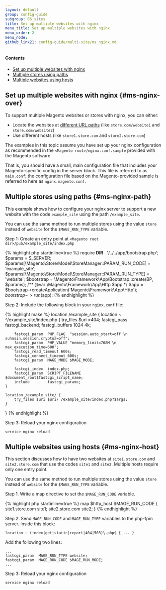 ```yaml
---
layout: default
group: config-guide
subgroup: 06_sites
title: Set up multiple websites with nginx
menu_title: Set up multiple websites with nginx
menu_order: 2
menu_node: 
github_link21: config-guide/multi-site/ms_nginx.md
---
```


#### Contents
*	[Set up multiple websites with nginx](#ms-nginx-over)
*	[Multiple stores using paths](#ms-nginx-path)
*	[Multiple websites using hosts](#ms-nginx-host)

## Set up multiple websites with nginx {#ms-nginx-over}
To support multiple Magento websites or stores with nginx, you can either:

*	Locate the websites at [different URL paths](#ms-nginx-path) (like `store.com/website1` and `store.com/website2`)
*	Use different hosts (like `store1.store.com` and `store2.store.com`)

The examples in this topic assume you have set up your nginx configuration as recommended in the `<Magento root>/nginx.conf.sample` provided with the Magento software. 

That is, you should have a small, main configuration file that includes your Magento-specific config in the server block. This file is referred to as `main.conf`; the configuration file based on the Magento-provided sample is referred to here as `nginx.magento.conf`.

## Multiple stores using paths {#ms-nginx-path}
This example shows how to configure your nginx server to support a new website with the code `example_site` using the path `/example_site`. 

You can use the same method to run multiple stores using the value `store` instead of `website` for the `$MAGE_RUN_TYPE` variable.

Step 1: Create an entry point at `<Magento root dir>/pub/example_site/index.php`

{% highlight php startinline=true %}
require __DIR__ . '/../../app/bootstrap.php';
$params = $_SERVER;
$params[\Magento\Store\Model\StoreManager::PARAM_RUN_CODE] = 'example_site';
$params[\Magento\Store\Model\StoreManager::PARAM_RUN_TYPE] = 'website';
$bootstrap = \Magento\Framework\App\Bootstrap::create(BP, $params);
/** @var \Magento\Framework\App\Http $app */
$app = $bootstrap->createApplication('Magento\Framework\App\Http');
$bootstrap->run($app);
{% endhighlight %}

Step 2: Include the following block in your `nginx.conf` file:

{% highlight make %}
location /example_site {
    location ~ ^/example_site/index.php {
        try_files $uri =404;
        fastcgi_pass   fastcgi_backend;
        fastcgi_buffers 1024 4k;

        fastcgi_param  PHP_FLAG  "session.auto_start=off \n suhosin.session.cryptua=off";
        fastcgi_param  PHP_VALUE "memory_limit=768M \n max_execution_time=600";
        fastcgi_read_timeout 600s;
        fastcgi_connect_timeout 600s;
        fastcgi_param  MAGE_MODE $MAGE_MODE;

        fastcgi_index  index.php;
        fastcgi_param  SCRIPT_FILENAME  $document_root$fastcgi_script_name;
        include        fastcgi_params;
    }

    location /example_site/ {
        try_files $uri $uri/ /example_site/index.php?$args;
    }
}
{% endhighlight %}

Step 3: Reload your nginx configuration

	service nginx reload

## Multiple websites using hosts {#ms-nginx-host}
This section discusses how to have two websites at `site1.store.com` and `site2.store.com` that use the codes `site1` and `site2`. Multiple hosts require only one entry point. 

You can use the same method to run multiple stores using the value `store` instead of `website` for the `$MAGE_RUN_TYPE` variable.

Step 1. Write a map directive to set the `$MAGE_RUN_CODE` variable.

{% highlight php startinline=true %}
map $http_host $MAGE_RUN_CODE {
    site1.store.com site1;
    site2.store.com site2;
}
{% endhighlight %}

Step 2. Send `MAGE_RUN_CODE` and `MAGE_RUN_TYPE` variables to the php-fpm server.
Inside this block:

	location ~ (index|get|static|report|404|503)\.php$ { ... }

Add the following two lines:

	...
	fastcgi_param  MAGE_RUN_TYPE website;
	fastcgi_param  MAGE_RUN_CODE $MAGE_RUN_MODE;
	...

Step 3: Reload your nginx configuration

	service nginx reload